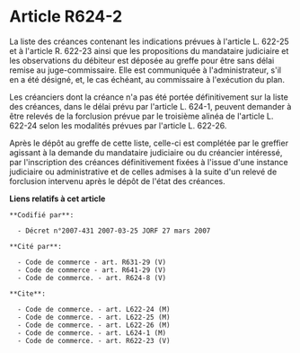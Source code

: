 # Article R624-2

La liste des créances contenant les indications prévues à l'article L. 622-25 et à l'article R. 622-23 ainsi que les
propositions du mandataire judiciaire et les observations du débiteur est déposée au greffe pour être sans délai remise au
juge-commissaire. Elle est communiquée à l'administrateur, s'il en a été désigné, et, le cas échéant, au commissaire à
l'exécution du plan.

Les créanciers dont la créance n'a pas été portée définitivement sur la liste des créances, dans le délai prévu par l'article
L. 624-1, peuvent demander à être relevés de la forclusion prévue par le troisième alinéa de l'article L. 622-24 selon les
modalités prévues par l'article L. 622-26.

Après le dépôt au greffe de cette liste, celle-ci est complétée par le greffier agissant à la demande du mandataire
judiciaire ou du créancier intéressé, par l'inscription des créances définitivement fixées à l'issue d'une instance
judiciaire ou administrative et de celles admises à la suite d'un relevé de forclusion intervenu après le dépôt de l'état des
créances.

**Liens relatifs à cet article**

	**Codifié par**:

	  - Décret n°2007-431 2007-03-25 JORF 27 mars 2007

	**Cité par**:

	  - Code de commerce - art. R631-29 (V)
	  - Code de commerce - art. R641-29 (V)
	  - Code de commerce. - art. R624-8 (V)

	**Cite**:

	  - Code de commerce. - art. L622-24 (M)
	  - Code de commerce. - art. L622-25 (M)
	  - Code de commerce. - art. L622-26 (M)
	  - Code de commerce. - art. L624-1 (M)
	  - Code de commerce. - art. R622-23 (V)
